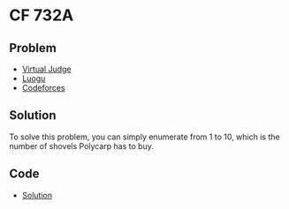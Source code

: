 # CF 732A

## Problem

- [Virtual Judge](https://vjudge.net/problem/CodeForces-732A)
- [Luogu](https://www.luogu.com.cn/problem/CF732A)
- [Codeforces](https://codeforces.com/problemset/problem/732/A)

## Solution

To solve this problem, you can simply enumerate from 1 to 10, which is the number of shovels Polycarp has to buy.

## Code

- [Solution](CF.732A.0.cpp)
